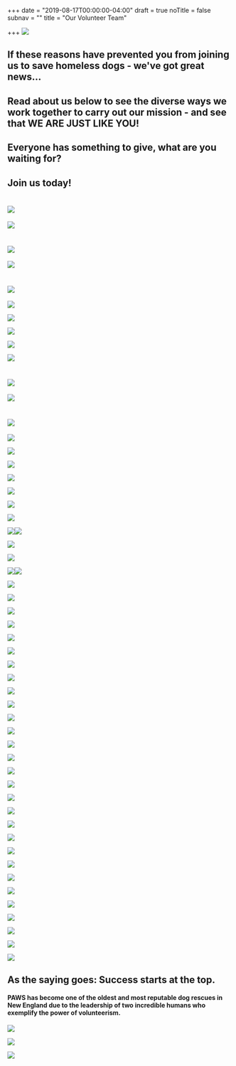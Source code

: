 +++
date = "2019-08-17T00:00:00-04:00"
draft = true
noTitle = false
subnav = ""
title = "Our Volunteer Team"

+++
![](/img/articles/reasons.svg)

## If these reasons have prevented you from joining us to save homeless dogs - we've got great news...

## Read about us below to see the diverse ways we work together to carry out our mission - and see that WE ARE JUST LIKE YOU!

## Everyone has something to give, what are you waiting for?

## Join us today!

# ![](/img/articles/divider.svg)

![](/img/articles/suzanne.svg)

# ![](/img/articles/divider.svg)

![](/img/articles/ELAINE.2.svg)

# ![](/img/articles/divider.svg)

![](/img/articles/SHANNON.svg)

![](/img/articles/divider.svg)

![](/img/articles/angie2.svg)

![](/img/articles/divider.svg)

![](/img/articles/alicia.svg)

# ![](/img/articles/divider.svg)

![](/img/articles/JENN.svg)

# ![](/img/articles/divider.svg)

![](/img/articles/vicki.svg)

![](/img/articles/divider.svg)

![](/img/articles/CASEY-1.svg)

![](/img/articles/divider.svg)

![](/img/articles/AMANDA.svg)

![](/img/articles/divider.svg)

![](/img/articles/KRISTEN.svg)

![](/img/articles/divider.svg)![](/img/articles/sockna.svg)

![](/img/articles/divider.svg)

![](/img/articles/MELISSA.svg)

![](/img/articles/divider.svg)![](/img/articles/KATI.svg)

![](/img/articles/divider.svg)

![](/img/articles/alexandra.svg)

![](/img/articles/divider.svg)

![](/img/articles/sharon.svg)

![](/img/articles/divider.svg)

![](/img/articles/jeanne.svg)

![](/img/articles/divider.svg)

![](/img/articles/melissa_rose-1.svg)

![](/img/articles/divider.svg)

![](/img/articles/LISA.svg)

![](/img/articles/divider.svg)

![](/img/articles/debra.svg)

![](/img/articles/divider.svg)

![](/img/articles/pattie.svg)

![](/img/articles/divider.svg)

![](/img/articles/diane.svg)

![](/img/articles/divider.svg)

![](/img/articles/rachel.svg)

![](/img/articles/divider.svg)

![](/img/articles/kristinV.svg)

![](/img/articles/divider.svg)

![](/img/articles/paula.svg)

![](/img/articles/divider.svg)

![](/img/articles/amyM.svg)

![](/img/articles/divider.svg)

![](/img/articles/jennifer-1.svg)

![](/img/articles/divider.svg)

![](/img/articles/terri.svg)

![](/img/articles/divider.svg)

## As the saying goes: Success starts at the top. 

#### PAWS has become one of the oldest and most reputable dog rescues in New England due to the leadership of two incredible humans who exemplify the power of volunteerism.

![](/img/articles/kelly-1.svg)

![](/img/articles/joanne.svg)

![](/img/articles/divider.svg)